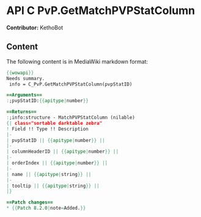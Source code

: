 # API C PvP.GetMatchPVPStatColumn

**Contributor:** KethoBot

## Content

The following content is in MediaWiki markdown format:

```mediawiki
{{wowapi}}
Needs summary.
 info = C_PvP.GetMatchPVPStatColumn(pvpStatID)

==Arguments==
:;pvpStatID:{{apitype|number}}

==Returns==
:;info:structure - MatchPVPStatColumn (nilable)
{| class="sortable darktable zebra"
! Field !! Type !! Description
|-
| pvpStatID || {{apitype|number}} || 
|-
| columnHeaderID || {{apitype|number}} || 
|-
| orderIndex || {{apitype|number}} || 
|-
| name || {{apitype|string}} || 
|-
| tooltip || {{apitype|string}} || 
|}

==Patch changes==
* {{Patch 8.2.0|note=Added.}}
```
